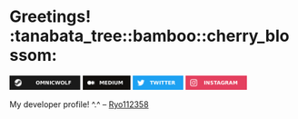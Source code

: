 <h1> Greetings! :tanabata_tree::bamboo::cherry_blossom: </h1>

<p>
    <a href="https://steamcommunity.com/id/OmnicWolf/" target="_blank" rel="noopener"><img src="./images/omnicwolf-steam-badge.svg" height=25></a>
    <a href="https://medium.com/@OmnicWolf" target="_blank" rel="noopener"><img src="./images/medium-badge.svg" height=25></a>
    <a href="https://twitter.com/OmnicWolf" target="_blank" rel="noopener"><img src="./images/twitter-badge.svg" height=25></a>
    <a href="https://www.instagram.com/omnicwolf/" target="_blank" rel="noopener"><img src="./images/instagram-badge.svg" height=25></a>
</p>

<p>My developer profile! ^.^ – <a href="https://github.com/Ryo112358">Ryo112358</a></p>

<!--
**CoffeelessProgrammer/CoffeelessProgrammer** is a ✨ _special_ ✨ repository because its `README.md` (this file) appears on your GitHub profile.

Here are some ideas to get you started:

- 🔭 I’m currently working on ...
- 🌱 I’m currently learning ...
- 👯 I’m looking to collaborate on ...
- 🤔 I’m looking for help with ...
- 💬 Ask me about ...
- 📫 How to reach me: ...
- 😄 Pronouns: ...
- ⚡ Fun fact: ...
-->

